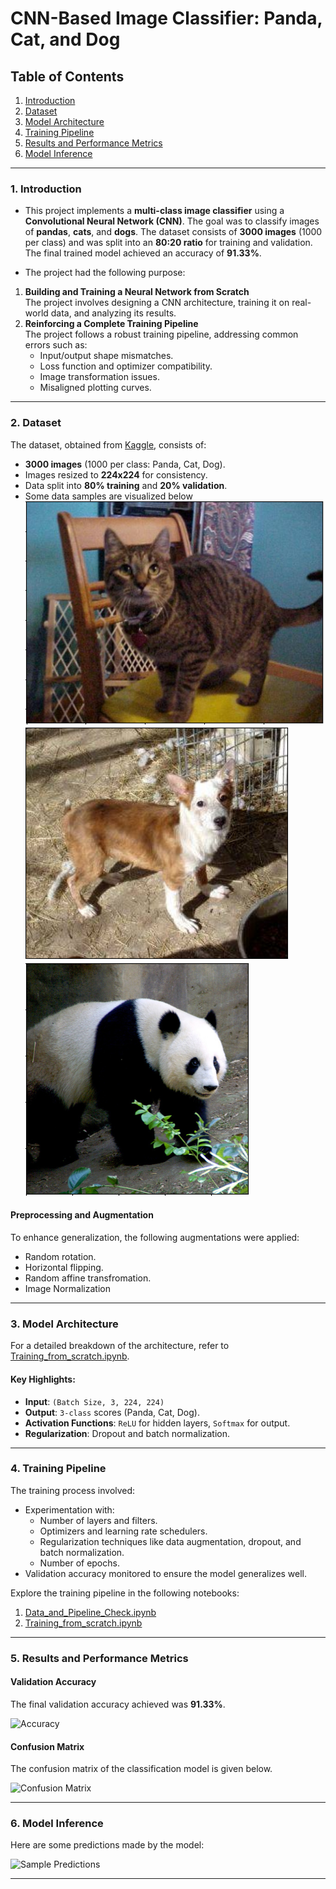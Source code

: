 # CNN-Based Image Classifier: Panda, Cat, and Dog


## Table of Contents
1. [Introduction](#1-introduction)
2. [Dataset](#2-dataset)
3. [Model Architecture](#3-model-architecture)
4. [Training Pipeline](#4-training-pipeline)
5. [Results and Performance Metrics](#5-results-and-performance-metrics)
6. [Model Inference](#6-model-inference)


---

### 1. Introduction

- This project implements a **multi-class image classifier** using a **Convolutional Neural Network (CNN)**. The goal was to classify images of **pandas**, **cats**, and **dogs**. The dataset consists of **3000 images** (1000 per class) and was split into an **80:20 ratio** for training and validation. The final trained model achieved an accuracy of **91.33%**.

- The project had the following purpose:
1. **Building and Training a Neural Network from Scratch**  
   The project involves designing a CNN architecture, training it on real-world data, and analyzing its results.
2. **Reinforcing a Complete Training Pipeline**  
   The project follows a robust training pipeline, addressing common errors such as:
   - Input/output shape mismatches.
   - Loss function and optimizer compatibility.
   - Image transformation issues.
   - Misaligned plotting curves.

---

### 2. Dataset

The dataset, obtained from [Kaggle](https://www.kaggle.com/ashishsaxena2209/animal-image-datasetdog-cat-and-panda), consists of:
- **3000 images** (1000 per class: Panda, Cat, Dog).
- Images resized to **224x224** for consistency.
- Data split into **80% training** and **20% validation**.
- Some data samples are visualized below<br>
     ![cat](visuals/cat.png)<br>
     ![dog](visuals/dog.png)<br>
     ![panda](visuals/panda.png)<br>

#### Preprocessing and Augmentation
To enhance generalization, the following augmentations were applied:
- Random rotation.
- Horizontal flipping.
- Random affine transfromation.
- Image Normalization

---

### 3. Model Architecture

For a detailed breakdown of the architecture, refer to [Training_from_scratch.ipynb](https://github.com/04092000f/Image-Classifier-from-Scratch/blob/main/Training_from_scratch.ipynb).

#### Key Highlights:
- **Input**: `(Batch Size, 3, 224, 224)`  
- **Output**: `3-class` scores (Panda, Cat, Dog).  
- **Activation Functions**: `ReLU` for hidden layers, `Softmax` for output.  
- **Regularization**: Dropout and batch normalization.  

---

### 4. Training Pipeline

The training process involved:
- Experimentation with:
  - Number of layers and filters.
  - Optimizers and learning rate schedulers.
  - Regularization techniques like data augmentation, dropout, and batch normalization.
  - Number of epochs.
- Validation accuracy monitored to ensure the model generalizes well.

Explore the training pipeline in the following notebooks:
1. [Data_and_Pipeline_Check.ipynb](https://github.com/04092000f/Image-Classifier-from-Scratch/blob/main/Data_and_Pipeline_Check.ipynb)
2. [Training_from_scratch.ipynb](https://github.com/04092000f/Image-Classifier-from-Scratch/blob/main/Training_from_scratch.ipynb)

---

### 5. Results and Performance Metrics

#### Validation Accuracy
The final validation accuracy achieved was **91.33%**.

![Accuracy](https://github.com/04092000f/Image-Classifier-from-Scratch/blob/main/visuals/final_result.png)

#### Confusion Matrix
The confusion matrix of the classification model is given below.

![Confusion Matrix](https://github.com/04092000f/Image-Classifier-from-Scratch/blob/main/visuals/confusion_matrix.png)

---

### 6. Model Inference
Here are some predictions made by the model:

![Sample Predictions](https://github.com/04092000f/Image-Classifier-from-Scratch/blob/main/visuals/sample_predictions.png)

---
